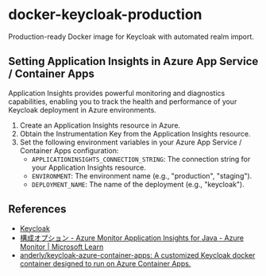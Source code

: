 # docker-keycloak-production
Production-ready Docker image for Keycloak with  automated realm import.

## Setting Application Insights in Azure App Service / Container Apps

Application Insights provides powerful monitoring and diagnostics capabilities, enabling you to track the health and performance of your Keycloak deployment in Azure environments.

1. Create an Application Insights resource in Azure.
2. Obtain the Instrumentation Key from the Application Insights resource.
3. Set the following environment variables in your Azure App Service / Container Apps configuration:
   - `APPLICATIONINSIGHTS_CONNECTION_STRING`: The connection string for your Application Insights resource.
   - `ENVIRONMENT`: The environment name (e.g., "production", "staging").
   - `DEPLOYMENT_NAME`: The name of the deployment (e.g., "keycloak").

## References
- [Keycloak](https://www.keycloak.org/)
- [構成オプション - Azure Monitor Application Insights for Java - Azure Monitor | Microsoft Learn](https://learn.microsoft.com/ja-jp/azure/azure-monitor/app/java-standalone-config)
- [anderly/keycloak-azure-container-apps: A customized Keycloak docker container designed to run on Azure Container Apps.](https://github.com/anderly/keycloak-azure-container-apps) 
